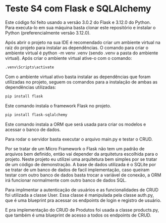 <h1>Teste S4 com Flask e SQLAlchemy</h1>

  Este código foi feito usando a versão 3.0.2 do Flask e 3.12.0 do Python.
  Para executa-lo em sua máquina basta clonar este repositório e instalar o Python (preferencialmente versão 3.12.0).

  Após abrir o projeto na sua IDE é recomendado criar um ambiente virtual na raiz do projeto para instalar as dependências.
  O comando para criar o ambiente virtual é python -m venv .venv (sendo .venv a pasta do ambiente virtual).
  Após criar o ambiente virtual ative-o com o comando: 
  ```bash
  .venv\Scripts\activate
  ```

  Com o ambiente virtual ativo basta instalar as dependências que foram utilizadas no projeto, seguem os comandos para a instalação de ambas as dependências utilizadas:
  ```bash
  pip install flask
  ```
 
  Este comando instala o framework Flask no projeto.

  ```bash
  pip install flask-sqlalchemy
  ```

  Este comando instala a ORM que será usada para criar os modelos e acessar o banco de dados.

  Para rodar o servidor basta executar o arquivo main.py e testar o CRUD.

  Por se tratar de um Micro Framework o Flask não tem um padrão de arquivos bem definido, então vai depender da arquitetura escolhida para o projeto.
  Neste projeto eu utilizei uma arquitetura bem simples por se tratar de um código de demonstração. 
  A base de dados utilizada é o SQLite por se tratar de um banco de dados de facil implementação, caso queiram testar com outro banco de dados basta trocar a variável de 
  conexão, a ORM irá funcionar normalmente com outro banco de dados SQL.

  Para implmentar a autenticação de usuários e as funcionalidades de CRUD foi utilizada a classe User.
  Essa classe é manipulada pela classe auth.py, que é uma blueprint pra acessar os endpoints de login e registro de usuário.

  E pra implementação do CRUD de Produtos foi usada a classe products.py, que também é uma blueprint de acesso a todos os endpoints de CRUD.
  
  
